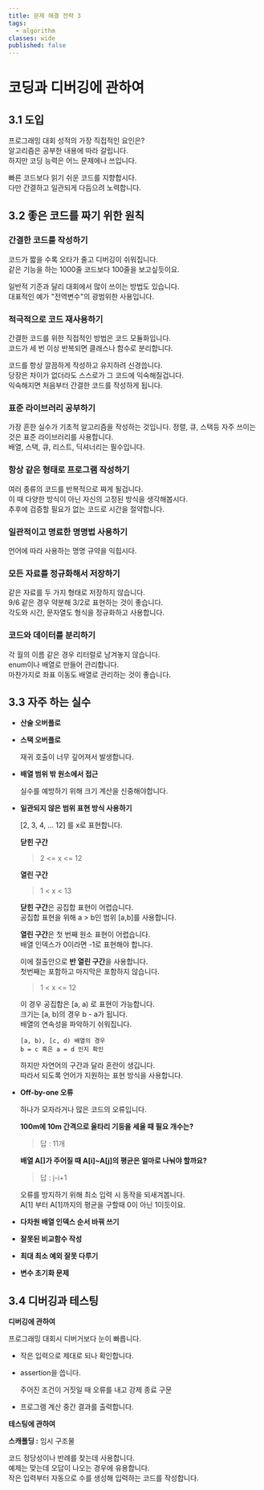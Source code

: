 ```yaml
---
title: 문제 해결 전략 3
tags:
  - algorithm
classes: wide
published: false
---
```


# 코딩과 디버깅에 관하여

## 3.1 도입

프로그래밍 대회 성적의 가장 직접적인 요인은?   
알고리즘은 공부한 내용에 따라 갈립니다.   
하지만 코딩 능력은 어느 문제에나 쓰입니다.   

빠른 코드보다 읽기 쉬운 코드를 지향합시다.   
다만 간결하고 일관되게 다듬으려 노력합니다.   

## 3.2 좋은 코드를 짜기 위한 원칙

### 간결한 코드를 작성하기
코드가 짧을 수록 오타가 줄고 디버깅이 쉬워집니다.   
같은 기능을 하는 1000줄 코드보다 100줄을 보고싶듯이요.   

일반적 기준과 달리 대회에서 많이 쓰이는 방법도 있습니다.   
대표적인 예가 "전역변수"의 광범위한 사용입니다.   

### 적극적으로 코드 재사용하기
간결한 코드를 위한 직접적인 방법은 코드 모듈화입니다.   
코드가 세 번 이상 반복되면 클래스나 함수로 분리합니다.   

코드를 항상 깔끔하게 작성하고 유지하려 신경씁니다.   
당장은 차이가 없더라도 스스로가 그 코드에 익숙해질겁니다.   
익숙해지면 처음부터 간결한 코드를 작성하게 됩니다.

### 표준 라이브러리 공부하기
가장 흔한 실수가 기초적 알고리즘을 작성하는 것입니다.
정렬, 큐, 스택등 자주 쓰이는 것은 표준 라이브러리를 사용합니다.   
배열, 스택, 큐, 리스트, 딕셔너리는 필수입니다.

### 항상 같은 형태로 프로그램 작성하기
여러 종류의 코드를 반복적으로 짜게 될겁니다.   
이 때 다양한 방식이 아닌 자신의 고정된 방식을 생각해봅시다.   
추후에 검증할 필요가 없는 코드로 시간을 절약합니다.

### 일관적이고 명료한 명명법 사용하기
언어에 따라 사용하는 명명 규약을 익힙시다.

### 모든 자료를 정규화해서 저장하기
같은 자료를 두 가지 형태로 저장하지 않습니다.   
9/6 같은 경우 약분해 3/2로 표현하는 것이 좋습니다.   
각도와 시간, 문자열도 형식을 정규화하고 사용합니다.

### 코드와 데이터를 분리하기
각 월의 이름 같은 경우 리터럴로 남겨놓지 않습니다.   
enum이나 배열로 만들어 관리합니다.   
마찬가지로 좌표 이동도 배열로 관리하는 것이 좋습니다.

## 3.3 자주 하는 실수
- **산술 오버플로**

- **스택 오버플로**

    재귀 호출이 너무 깊어져서 발생합니다.

- **배열 범위 밖 원소에서 접근**

    실수를 예방하기 위해 크기 계산을 신중해야합니다.

- **일관되지 않은 범위 표현 방식 사용하기**

    [2, 3, 4, ... 12] 를 x로 표현합니다.

    **닫힌 구간**
    > 2 <= x <= 12

    **열린 구간**
    > 1 < x < 13

    **닫힌 구간**은 공집합 표현이 어렵습니다.   
    공집합 표현을 위해 a > b인 범위 [a,b]를 사용합니다.

    **열린 구간**은 첫 번째 원소 표현이 어렵습니다.   
    배열 인덱스가 0이라면 -1로 표현해야 합니다.

    이에 절출안으로 **반 열린 구간**을 사용합니다.   
    첫번째는 포함하고 마지막은 포함하지 않습니다.   
    > 1 < x <= 12

    이 경우 공집합은 [a, a) 로 표현이 가능합니다.   
    크기는 [a, b)의 경우 b - a가 됩니다.   
    배열의 연속성을 파악하기 쉬워집니다.

    ```
    [a, b), [c, d) 배열의 경우
    b = c 혹은 a = d 인지 확인
    ```

    하지만 자연어의 구간과 달라 혼란이 생깁니다.   
    따라서 되도록 언어가 지원하는 표현 방식을 사용합니다.

- **Off-by-one 오류**

    하나가 모자라거나 많은 코드의 오류입니다.

    **100m에 10m 간격으로 울타리 기둥을 세울 때 필요 개수는?**

    > 답 : 11개

    **배열 A[]가 주어질 때 A[i]~A[j]의 평균은 얼마로 나눠야 할까요?**

    > 답 : j-i+1

    오류를 방지하기 위해 최소 입력 시 동작을 되새겨봅니다.   
    A[1] 부터 A[1]까지의 평균을 구할때 0이 아닌 1이듯이요.

- **다차원 배열 인덱스 순서 바꿔 쓰기**

- **잘못된 비교함수 작성**

- **최대 최소 예외 잘못 다루기**

- **변수 초기화 문제**

## 3.4 디버깅과 테스팅

**디버깅에 관하여**

프로그래밍 대회시 디버거보다 눈이 빠릅니다.   
- 작은 입력으로 제대로 되나 확인합니다.
- assertion을 씁니다.

    주어진 조건이 거짓일 때 오류를 내고 강제 종료 구문
- 프로그램 계산 중간 결과를 출력합니다.

**테스팅에 관하여**

**스캐폴딩 :** 임시 구조물

코드 정당성이나 반례를 찾는데 사용합니다.   
예제는 맞는데 오답이 나오는 경우에 유용합니다.   
작은 입력부터 자동으로 수를 생성해 입력하는 코드를 작성합니다.
